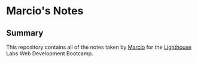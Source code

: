 # Marcio's Notes
## Summary 

This repository contains all of the notes taken by [Marcio](https://github.com/mvocruz) for the [Lighthouse](https://https://www.lighthouselabs.ca/) Labs Web Development Bootcamp.
